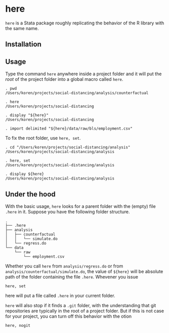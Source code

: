 # here
`here` is a Stata package roughly replicating the behavior of the R library with the same name.

## Installation

## Usage

Type the command `here` anywhere inside a project folder and it will put the *root* of the project folder into a global macro called `here`.

```
. pwd
/Users/koren/projects/social-distancing/analysis/counterfactual

. here
/Users/koren/projects/social-distancing

. display "${here}"
/Users/koren/projects/social-distancing

. import delimited "${here}/data/raw/bls/employment.csv"
```

To fix the root folder, use `here, set`.

```
. cd "/Users/koren/projects/social-distancing/analysis"
/Users/koren/projects/social-distancing/analysis

. here, set
/Users/koren/projects/social-distancing/analysis

. display ${here}
/Users/koren/projects/social-distancing/analysis
```

## Under the hood

With the basic usage, `here` looks for a parent folder with the (empty) file `.here` in it. Suppose you have the following folder structure.

```
.
├── .here
├── analysis
│   ├── counterfactual
│   │   └── simulate.do
│   └── regress.do
└── data
    └── raw
        └── employment.csv
```

Whether you call `here` from `analysis/regress.do` or from `analysis/counterfactual/simulate.do`, the value of `${here}` will be absolute path of the folder containing the file `.here`. Whevener you issue
```
here, set
```
here will put a file called `.here` in your current folder.

`here` will also stop if it finds a `.git` folder, with the understanding that git repositories are typically in the root of a project folder. But if this is not case for your project, you can turn off this behavior with the otion

```
here, nogit
```
